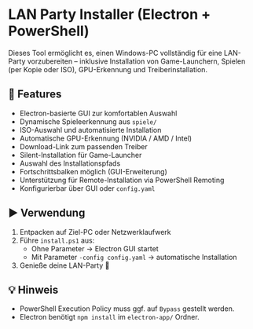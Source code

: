 # LAN Party Installer (Electron + PowerShell)

Dieses Tool ermöglicht es, einen Windows-PC vollständig für eine LAN-Party vorzubereiten – inklusive Installation von Game-Launchern, Spielen (per Kopie oder ISO), GPU-Erkennung und Treiberinstallation.

## 🔧 Features

- Electron-basierte GUI zur komfortablen Auswahl
- Dynamische Spieleerkennung aus `spiele/`
- ISO-Auswahl und automatisierte Installation
- Automatische GPU-Erkennung (NVIDIA / AMD / Intel)
- Download-Link zum passenden Treiber
- Silent-Installation für Game-Launcher
- Auswahl des Installationspfads
- Fortschrittsbalken möglich (GUI-Erweiterung)
- Unterstützung für Remote-Installation via PowerShell Remoting
- Konfigurierbar über GUI oder `config.yaml`

## ▶️ Verwendung

1. Entpacken auf Ziel-PC oder Netzwerklaufwerk
2. Führe `install.ps1` aus:
   - Ohne Parameter → Electron GUI startet
   - Mit Parameter `-config config.yaml` → automatische Installation
3. Genieße deine LAN-Party 🎉

## 💡 Hinweis

- PowerShell Execution Policy muss ggf. auf `Bypass` gestellt werden.
- Electron benötigt `npm install` im `electron-app/` Ordner.
